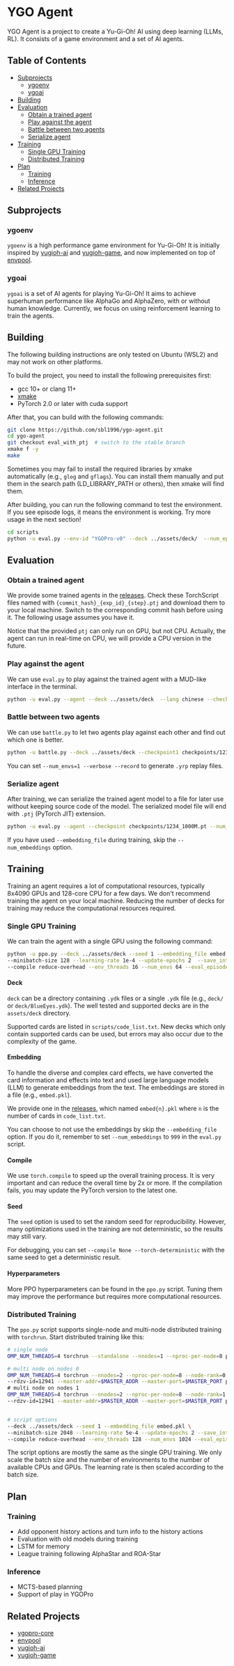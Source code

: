 # YGO Agent

YGO Agent is a project to create a Yu-Gi-Oh! AI using deep learning (LLMs, RL). It consists of a game environment and a set of AI agents.

## Table of Contents
- [Subprojects](#subprojects)
  - [ygoenv](#ygoenv)
  - [ygoai](#ygoai)
- [Building](#building)
- [Evaluation](#evaluation)
  - [Obtain a trained agent](#obtain-a-trained-agent)
  - [Play against the agent](#play-against-the-agent)
  - [Battle between two agents](#battle-between-two-agents)
  - [Serialize agent](#serialize-agent)
- [Training](#training)
  - [Single GPU Training](#single-gpu-training)
  - [Distributed Training](#distributed-training)
- [Plan](#plan)
  - [Training](#training-1)
  - [Inference](#inference)
- [Related Projects](#related-projects)


## Subprojects

### ygoenv
`ygoenv` is a high performance game environment for Yu-Gi-Oh! It is initially inspired by [yugioh-ai](https://github.com/melvinzhang/yugioh-ai]) and [yugioh-game](https://github.com/tspivey/yugioh-game), and now implemented on top of [envpool](https://github.com/sail-sg/envpool).

### ygoai
`ygoai` is a set of AI agents for playing Yu-Gi-Oh! It aims to achieve superhuman performance like AlphaGo and AlphaZero, with or without human knowledge. Currently, we focus on using reinforcement learning to train the agents.


## Building

The following building instructions are only tested on Ubuntu (WSL2) and may not work on other platforms.

To build the project, you need to install the following prerequisites first:
- gcc 10+ or clang 11+
- [xmake](https://xmake.io/#/getting_started)
- PyTorch 2.0 or later with cuda support

After that, you can build with the following commands:

```bash
git clone https://github.com/sbl1996/ygo-agent.git
cd ygo-agent
git checkout eval_with_ptj  # switch to the stable branch
xmake f -y
make
```

Sometimes you may fail to install the required libraries by xmake automatically (e.g., `glog` and `gflags`). You can install them manually and put them in the search path (LD_LIBRARY_PATH or others), then xmake will find them.

After building, you can run the following command to test the environment. If you see episode logs, it means the environment is working. Try more usage in the next section!

```bash
cd scripts
python -u eval.py --env-id "YGOPro-v0" --deck ../assets/deck/  --num_episodes 32 --strategy random  --lang chinese --num_envs 16
```

## Evaluation

### Obtain a trained agent

We provide some trained agents in the [releases](https://github.com/sbl1996/ygo-agent/releases/tag/v0.1). Check these TorchScript files named with `{commit_hash}_{exp_id}_{step}.ptj` and download them to your local machine. Switch to the corresponding commit hash before using it. The following usage assumes you have it.

Notice that the provided `ptj` can only run on GPU, but not CPU. Actually, the agent can run in real-time on CPU, we will provide a CPU version in the future.

### Play against the agent

We can use `eval.py` to play against the trained agent with a MUD-like interface in the terminal.

```bash
python -u eval.py --agent --deck ../assets/deck  --lang chinese --checkpoint checkpoints/1234_1000M.ptj --play
```

### Battle between two agents

We can use `battle.py` to let two agents play against each other and find out which one is better.

```bash
python -u battle.py --deck ../assets/deck --checkpoint1 checkpoints/1234_1000M.ptj --checkpoint2 checkpoints/9876_100M.ptj --num-episodes=256 --num_envs=32 --seed 0
```

You can set `--num_envs=1 --verbose --record` to generate `.yrp` replay files.


### Serialize agent

After training, we can serialize the trained agent model to a file for later use without keeping source code of the model. The serialized model file will end with `.ptj` (PyTorch JIT) extension.

```bash
python -u eval.py --agent --checkpoint checkpoints/1234_1000M.pt --num_embeddings 999 --convert --optimize
```

If you have used `--embedding_file` during training, skip the `--num_embeddings` option.

## Training

Training an agent requires a lot of computational resources, typically 8x4090 GPUs and 128-core CPU for a few days. We don't recommend training the agent on your local machine. Reducing the number of decks for training may reduce the computational resources required.

### Single GPU Training

We can train the agent with a single GPU using the following command:

```bash
python -u ppo.py --deck ../assets/deck --seed 1 --embedding_file embed.pkl \
--minibatch-size 128 --learning-rate 1e-4 --update-epochs 2  --save_interval 100 \
--compile reduce-overhead --env_threads 16 --num_envs 64 --eval_episodes 32
```

#### Deck
`deck` can be a directory containing `.ydk` files or a single `.ydk` file (e.g., `deck/` or `deck/BlueEyes.ydk`). The well tested and supported decks are in the `assets/deck` directory.

Supported cards are listed in `scripts/code_list.txt`. New decks which only contain supported cards can be used, but errors may also occur due to the complexity of the game.

#### Embedding
To handle the diverse and complex card effects, we have converted the card information and effects into text and used large language models (LLM) to generate embeddings from the text. The embeddings are stored in a file (e.g., `embed.pkl`).

We provide one in the [releases](https://github.com/sbl1996/ygo-agent/releases/tag/v0.1), which named `embed{n}.pkl` where `n` is the number of cards in `code_list.txt`.

You can choose to not use the embeddings by skip the `--embedding_file` option. If you do it, remember to set `--num_embeddings` to `999` in the `eval.py` script.

#### Compile
We use `torch.compile` to speed up the overall training process. It is very important and can reduce the overall time by 2x or more. If the compilation fails, you may update the PyTorch version to the latest one.

#### Seed
The `seed` option is used to set the random seed for reproducibility. However, many optimizations used in the training are not deterministic, so the results may still vary.

For debugging, you can set `--compile None --torch-deterministic` with the same seed to get a deterministic result.

#### Hyperparameters
More PPO hyperparameters can be found in the `ppo.py` script. Tuning them may improve the performance but requires more computational resources.


### Distributed Training

The `ppo.py` script supports single-node and multi-node distributed training with `torchrun`. Start distributed training like this:

```bash
# single node
OMP_NUM_THREADS=4 torchrun --standalone --nnodes=1 --nproc-per-node=8 ppo.py \

# multi node on nodes 0
OMP_NUM_THREADS=4 torchrun --nnodes=2 --nproc-per-node=8 --node-rank=0 \
--rdzv-id=12941 --master-addr=$MASTER_ADDR --master-port=$MASTER_PORT ppo.py \
# multi node on nodes 1
OMP_NUM_THREADS=4 torchrun --nnodes=2 --nproc-per-node=8 --node-rank=1 \
--rdzv-id=12941 --master-addr=$MASTER_ADDR --master-port=$MASTER_PORT ppo.py \


# script options
--deck ../assets/deck --seed 1 --embedding_file embed.pkl \
--minibatch-size 2048 --learning-rate 5e-4 --update-epochs 2 --save_interval 100 \
--compile reduce-overhead --env_threads 128 --num_envs 1024 --eval_episodes 128
```

The script options are mostly the same as the single GPU training. We only scale the batch size and the number of environments to the number of available CPUs and GPUs. The learning rate is then scaled according to the batch size.


## Plan

### Training
- Add opponent history actions and turn info to the history actions
- Evaluation with old models during training
- LSTM for memory
- League training following AlphaStar and ROA-Star

### Inference
- MCTS-based planning
- Support of play in YGOPro

## Related Projects
- [ygopro-core](https://github.com/Fluorohydride/ygopro-core)
- [envpool](https://github.com/sail-sg/envpool)
- [yugioh-ai](https://github.com/melvinzhang/yugioh-ai])
- [yugioh-game](https://github.com/tspivey/yugioh-game)
